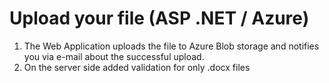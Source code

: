 # Upload your file (ASP .NET / Azure)
1. The Web Application uploads the file to Azure Blob storage and notifies you via e-mail about the successful upload.
2. On the server side added validation for only .docx files